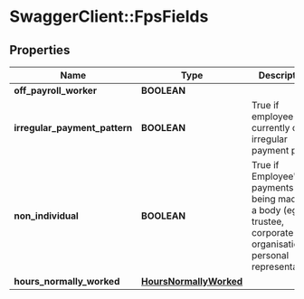 # SwaggerClient::FpsFields

## Properties
Name | Type | Description | Notes
------------ | ------------- | ------------- | -------------
**off_payroll_worker** | **BOOLEAN** |  | [optional] 
**irregular_payment_pattern** | **BOOLEAN** | True if employee is currently on an irregular payment patter | [optional] 
**non_individual** | **BOOLEAN** | True if Employee&#x27;s payments are being made to a body (eg, trustee, corporate organisation or personal representative) | [optional] 
**hours_normally_worked** | [**HoursNormallyWorked**](HoursNormallyWorked.md) |  | [optional] 

